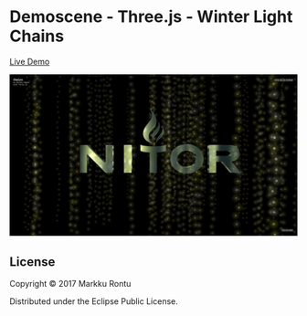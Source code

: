 # Demoscene - Three.js - Winter Light Chains

[Live Demo](http://macroz.github.io/chains/)

![Winter Light Chains](chains.png?raw=true)

## License

Copyright © 2017 Markku Rontu

Distributed under the Eclipse Public License.
